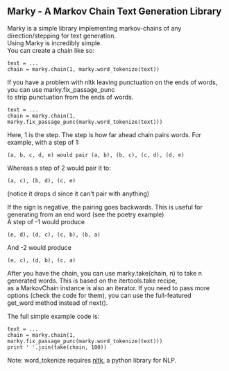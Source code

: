 Marky - A Markov Chain Text Generation Library
------------------------------

Marky is a simple library implementing markov-chains of any direction/stepping for text generation.  
Using Marky is incredibly simple.  
You can create a chain like so:  

    text = ...
    chain = marky.chain(1, marky.word_tokenize(text))

If you have a problem with nltk leaving punctuation on the ends of words, you can use marky.fix_passage_punc  
to strip punctuation from the ends of words.

    text = ...
    chain = marky.chain(1, marky.fix_passage_punc(marky.word_tokenize(text)))

Here, 1 is the step. The step is how far ahead chain pairs words. For example, with a step of 1:

    (a, b, c, d, e) would pair (a, b), (b, c), (c, d), (d, e)

Whereas a step of 2 would pair it to:

    (a, c), (b, d), (c, e)

(notice it drops d since it can't pair with anything)

If the sign is negative, the pairing goes backwards. This is useful for generating from an end word (see the poetry example)  
A step of -1 would produce

    (e, d), (d, c), (c, b), (b, a)

And -2 would produce

    (e, c), (d, b), (c, a)


After you have the chain, you can use marky.take(chain, n) to take n generated words. This is based on the itertools.take recipe,  
as a MarkovChain instance is also an iterator. If you need to pass more options (check the code for them), you can use the full-featured  
get_word method instead of next().

The full simple example code is:

    text = ...
    chain = marky.chain(1, marky.fix_passage_punc(marky.word_tokenize(text)))
    print ' '.join(take(chain, 100))

Note: word_tokenize requires [nltk][1], a python library for NLP.

[1]: http://nltk.org/